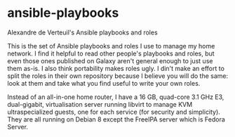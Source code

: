 # ansible-playbooks
Alexandre de Verteuil's Ansible playbooks and roles

This is the set of Ansible playbooks and roles I use to manage my home
network. I find it helpful to read other people's playbooks and roles,
but even those ones published on Galaxy aren't general enough to just
use them as-is. I also think portability makes roles ugly. I din't make
an effort to split the roles in their own repository because I believe
you will do the same: look at them and take what you find useful to
write your own roles.

Instead of an all-in-one home router, I have a 16 GB, quad-core 3.1
GHz E3, dual-gigabit, virtualisation server running libvirt to manage
KVM ultraspecialized guests, one for each service (for security and
simplicity). They are all running on Debian 8 except the FreeIPA server
which is Fedora Server.
